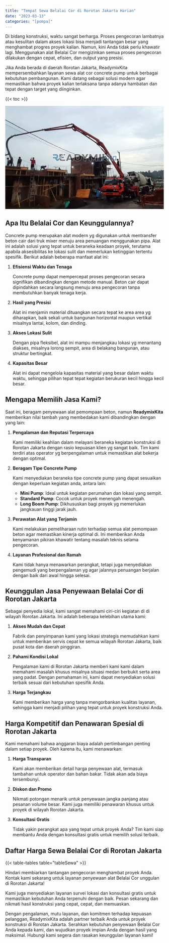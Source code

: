 ```yaml
---
title: "Tempat Sewa Belalai Cor di Rorotan Jakarta Harian"
date: "2023-03-13"
categories: "[pompa]"
---
```


Di bidang konstruksi, waktu sangat berharga. Proses pengecoran lambatnya atau kesulitan dalam akses lokasi bisa menjadi tantangan besar yang menghambat progres proyek kalian. Namun, kini Anda tidak perlu khawatir lagi. Menggunakan alat Belalai Cor mengizinkan semua proses pengecoran dilakukan dengan cepat, efisien, dan output yang presisi.

Jika Anda berada di daerah Rorotan Jakarta, ReadymixKita mempersembahkan layanan sewa alat cor concrete pump untuk berbagai kebutuhan pembangunan. Kami datang sebagai solusi modern agar memastikan bahwa proyek kalian terlaksana tanpa adanya hambatan dan tepat dengan target yang diinginkan.

{{< toc >}}

![Tempat Sewa Belalai Cor di Rorotan Jakarta Harian](/images/pompa/sewa-pompa-03.jpg)

## Apa Itu Belalai Cor dan Keunggulannya?

Concrete pump merupakan alat modern yg digunakan untuk mentransfer beton cair dari truk mixer menuju area penuangan menggunakan pipa. Alat ini adalah solusi yang tepat untuk beraneka keadaan proyek, terutama apabila aksesibilitas ke lokasi sulit dan memerlukan ketinggian tertentu spesifik. Berikut adalah beberapa manfaat alat ini:

1. **Efisiensi Waktu dan Tenaga**

   Concrete pump dapat mempercepat proses pengecoran secara signifikan dibandingkan dengan metode manual. Beton cair dapat dipindahkan secara langsung menuju area pengecoran tanpa membutuhkan banyak tenaga kerja.

2. **Hasil yang Presisi**

   Alat ini menjamin material dituangkan secara tepat ke area area yg diharapkan, baik sekali untuk bangunan horizontal maupun vertikal misalnya lantai, kolom, dan dinding.

3. **Akses Lokasi Sulit**

   Dengan pipa fleksibel, alat ini mampu menjangkau lokasi yg menantang diakses, misalnya lorong sempit, area di belakang bangunan, atau struktur bertingkat.

4. **Kapasitas Besar**

   Alat ini dapat mengelola kapasitas material yang besar dalam waktu waktu, sehingga pilihan tepat tepat kegiatan berukuran kecil hingga kecil besar.

## Mengapa Memilih Jasa Kami?

Saat ini, beragam penyewaan alat pemompaan beton, namun **ReadymixKita** memberikan nilai tambah yang membedakan kami dibandingkan dengan yang lain:

1. **Pengalaman dan Reputasi Terpercaya**

   Kami memiliki keahlian dalam melayani beraneka kegiatan konstruksi di Rorotan Jakarta dengan rasio kepuasan klien yg sangat baik. Tim kami terdiri atas operator yg berpengalaman untuk memastikan alat bekerja dengan optimal.

2. **Beragam Tipe Concrete Pump**

   Kami menyediakan beraneka tipe concrete pump yang dapat sesuaikan dengan keperluan kegiatan anda, antara lain:
   - **Mini Pump**: Ideal untuk kegiatan perumahan dan lokasi yang sempit.
   - **Standard Pump**: Cocok untuk proyek menengah menengah.
   - **Long Boom Pump**: Dikhususkan bagi proyek yg memerlukan jangkauan tinggi jarak jauh.

3. **Perawatan Alat yang Terjamin**

   Kami melakukan pemeliharaan rutin terhadap semua alat pemompaan beton agar memastikan kinerja optimal di. Ini memberikan Anda kenyamanan pikiran khawatir tentang masalah teknis selama pengecoran.

4. **Layanan Profesional dan Ramah**

   Kami tidak hanya menawarkan perangkat, tetapi juga menyediakan pengemudi yang berpengalaman yg agar jalannya penuangan berjalan dengan baik dari awal hingga selesai.

## Keunggulan Jasa Penyewaan Belalai Cor di Rorotan Jakarta

Sebagai penyedia lokal, kami sangat memahami ciri-ciri kegiatan di di wilayah Rorotan Jakarta. Ini adalah beberapa kelebihan utama kami:

1. **Akses Mudah dan Cepat**

   Fabrik dan penyimpanan kami yang lokasi strategis memudahkan kami untuk memberikan servis cepat ke semua wilayah Rorotan Jakarta, baik pusat kota dan daerah pinggiran.

2. **Pahami Kondisi Lokal**

   Pengalaman kami di Rorotan Jakarta memberi kami kami dalam memahami masalah khusus misalnya situasi medan berbukit serta area yang padat. Dengan pemahaman ini, kami dapat menyediakan solusi terbaik sesuai dari kebutuhan spesifik Anda.

3. **Harga Terjangkau**

   Kami memberikan harga yang tanpa mengorbankan kualitas layanan, sehingga kami menjadi pilihan yang tepat untuk proyek konstruksi Anda.

## Harga Kompetitif dan Penawaran Spesial di Rorotan Jakarta

Kami memahami bahwa anggaran biaya adalah pertimbangan penting dalam setiap proyek. Oleh karena itu, kami menawarkan:

1. **Harga Transparan**

   Kami akan memberikan detail harga penyewaan alat, termasuk tambahan untuk operator dan bahan bakar. Tidak akan ada biaya tersembunyi.

2. **Diskon dan Promo**

   Nikmati potongan menarik untuk penyewaan jangka panjang atau pesanan volume besar. Kami juga memiliki penawaran khusus untuk proyek di wilayah Rorotan Jakarta.

3. **Konsultasi Gratis**

   Tidak yakin perangkat apa yang tepat untuk proyek Anda? Tim kami siap membantu Anda dengan konsultasi gratis untuk memilih solusi terbaik.

## Daftar Harga Sewa Belalai Cor di Rorotan Jakarta

{{< table-tables table="tableSewa" >}}

Hindari membiarkan tantangan pengecoran menghambat proyek Anda. Kontak kami sekarang untuk layanan penyewaan alat Belalai Cor unggulan di Rorotan Jakarta!

Kami juga menyediakan layanan survei lokasi dan konsultasi gratis untuk memastikan kebutuhan Anda terpenuhi dengan baik. Pesan sekarang dan nikmati hasil konstruksi yang cepat, cepat, dan memuaskan.

Dengan pengalaman, mutu layanan, dan komitmen terhadap kepuasan pelanggan, ReadymixKita adalah partner terbaik Anda untuk proyek konstruksi di Rorotan Jakarta. Serahkan kebutuhan penyewaan Belalai Cor Anda kepada kami, dan wujudkan proyek impian Anda dengan hasil yang maksimal. Hubungi kami segera dan rasakan keunggulan layanan kami!